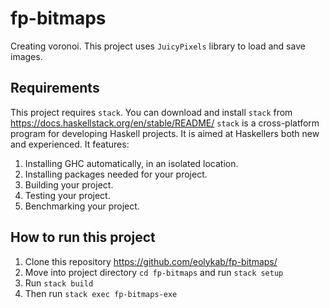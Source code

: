 # fp-bitmaps
Creating voronoi. This project uses ``JuicyPixels`` library to load and save images. 
## Requirements
This project requires ``stack``. You can download and install ``stack`` from https://docs.haskellstack.org/en/stable/README/
``stack`` is a cross-platform program for developing Haskell projects. It is aimed at Haskellers both new and experienced.
It features:
1. Installing GHC automatically, in an isolated location.
2. Installing packages needed for your project.
3. Building your project.
4. Testing your project.
5. Benchmarking your project.
## How to run this project
1. Clone this repository https://github.com/eolykab/fp-bitmaps/
2. Move into project directory ``cd fp-bitmaps`` and run ``stack setup``
3. Run ``stack build``
4. Then run ``stack exec fp-bitmaps-exe``